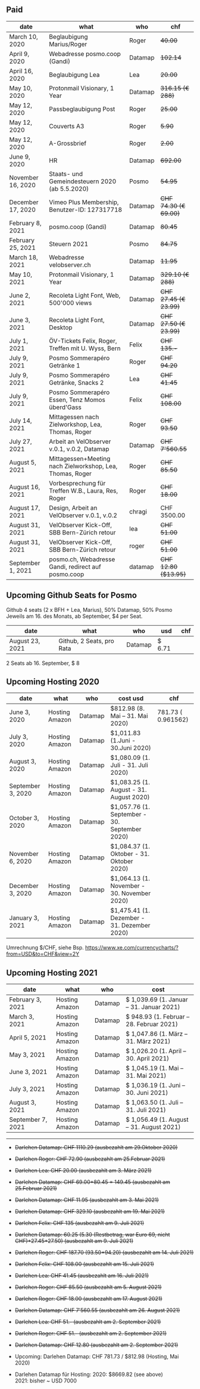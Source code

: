 ## Paid

| date  | what  | who  | chf  | 
|---|---|---|---|
| March 10, 2020  | Beglaubigung Marius/Roger | Roger | <strike>40.00</strike>  |
| April 9, 2020 |  Webadresse posmo.coop (Gandi) | Datamap  | <strike>102.14</strike>  | 
| April 16, 2020 | Beglaubigung Lea  |  Lea | <strike>20.00</strike>  | 
| May 10, 2020 | Protonmail Visionary, 1 Year | Datamap | <strike>316.15 (€ 288)</strike>  |
| May 12, 2020 | Passbeglaubigung Post | Roger | <strike>25.00</strike>  |
| May 12, 2020 | Couverts A3 | Roger | <strike>5.90</strike>  |
| May 12, 2020 | A-Grossbrief | Roger | <strike>2.00</strike>  |
| June 9, 2020 | HR | Datamap | <strike>692.00</strike>  |
| November 16, 2020 | Staats- und Gemeindesteuern 2020 (ab 5.5.2020) | Posmo | <strike>54.95</strike>  |
| December 17, 2020 | Vimeo Plus Membership, Benutzer-ID: 127317718 | Datamap | <strike>CHF 74.30 (€ 69.00)</strike> |
| February 8, 2021 | posmo.coop (Gandi) | Datamap | <strike>80.45</strike> |
| February 25, 2021 | Steuern 2021 | Posmo | <strike>84.75</strike> |
| March 18, 2021 | Webadresse velobserver.ch | Datamap | <strike>11.95</strike> |
| May 10, 2021 | Protonmail Visionary, 1 Year | Datamap | <strike>329.10 (€ 288)</strike> |
| June 2, 2021 | Recoleta Light Font, Web, 500'000 views | Datamap | <strike>CHF 27.45 (€ 23.99)</strike>  |
| June 3, 2021 | Recoleta Light Font, Desktop | Datamap | <strike>CHF 27.50 (€ 23.99)</strike>  |
| July 1, 2021 | ÖV-Tickets Felix, Roger, Treffen mit U. Wyss, Bern | Felix | <strike>CHF 135.-</strike>  |
| July 9, 2021 | Posmo Sommerapéro Getränke 1 | Roger | <strike>CHF 94.20</strike>  |
| July 9, 2021 | Posmo Sommerapéro Getränke, Snacks 2 | Lea | <strike>CHF 41.45</strike>  |
| July 9, 2021 | Posmo Sommerapéro Essen, Tenz Momos überd'Gass | Felix | <strike>CHF 108.00</strike>  |
| July 14, 2021 | Mittagessen nach Zielworkshop, Lea, Thomas, Roger | Roger | <strike>CHF 93.50</strike>  |
| July 27, 2021 | Arbeit an VelObserver v.0.1, v.0.2, Datamap | Datamap | <strike>CHF 7'560.55</strike>  |
| August 5, 2021 | Mittagessen+Meeting nach Zielworkshop, Lea, Thomas, Roger | Roger | <strike>CHF 85.50</strike> |
| August 16, 2021 | Vorbesprechung für Treffen W.B., Laura, Res, Roger | Roger | <strike>CHF 18.00</strike> |
| August 17, 2021 | Design, Arbeit an VelObserver v.0.1, v.0.2 | chragi | CHF 3500.00 |
| August 31, 2021 | VelObserver Kick-Off, SBB Bern-Zürich retour | lea | <strike>CHF 51.00</strike> |
| August 31, 2021 | VelObserver Kick-Off, SBB Bern-Zürich retour| roger | <strike>CHF 51.00</strike> |
| September 1, 2021 | posmo.ch, Webadresse Gandi, redirect auf posmo.coop | datamap | <strike>CHF 12.80 ($13.95)</strike> |


## Upcoming Github Seats for Posmo
Github 4 seats (2 x BFH + Lea, Marius), 50% Datamap, 50% Posmo        
Jeweils am 16. des Monats, ab September, $4 per Seat.      

| date  | what  | who  | usd  | chf | 
|---|---|---|---|---|
| August 23, 2021  | Github, 2 Seats, pro Rata | Datamap | $ 6.71  | |

2 Seats ab 16. September, $ 8


## Upcoming Hosting 2020

| date  | what  | who  | cost usd | chf |
|---|---|---|---|---|
| June 3, 2020 | Hosting Amazon | Datamap | $812.98 (8. Mai – 31. Mai 2020)  |  781.73 ( 0.961562) |
| July 3, 2020 | Hosting Amazon | Datamap | $1,011.83 (1.Juni - 30.Juni 2020) | |
| August 3, 2020 | Hosting Amazon | Datamap | $1,080.09 (1. Juli - 31. Juli 2020) | |
| September 3, 2020 | Hosting Amazon | Datamap | $1,083.25 (1. August - 31. August 2020)  | |
| October 3, 2020 | Hosting Amazon | Datamap | $1,057.76 (1. September - 30. September 2020) | |
| November 6, 2020 | Hosting Amazon | Datamap | $1,084.37 (1. Oktober - 31. Oktober 2020) | |
| December 3, 2020 | Hosting Amazon | Datamap | $1,064.13 (1. November - 30. November 2020) | |
| January 3, 2021 | Hosting Amazon | Datamap | $1,475.41 (1. Dezember - 31. Dezember 2020) | |

Umrechnung $/CHF, siehe Bsp. https://www.xe.com/currencycharts/?from=USD&to=CHF&view=2Y        

## Upcoming Hosting 2021

| date  | what  | who  | cost  | 
|---|---|---|---|
| February 3, 2021 | Hosting Amazon | Datamap | $ 1,039.69 (1. Januar – 31. Januar 2021)  |
| March 3, 2021 | Hosting Amazon | Datamap | $ 948.93 (1. Februar – 28. Februar 2021)  |
| April 5, 2021 | Hosting Amazon | Datamap | $ 1,047.86 (1. März – 31. März 2021)  |
| May 3, 2021 | Hosting Amazon | Datamap | $ 1,026.20 (1. April – 30. April 2021)  |
| June 3, 2021 | Hosting Amazon | Datamap | $ 1,045.19 (1. Mai – 31. Mai 2021)  |
| July 3, 2021 | Hosting Amazon | Datamap | $ 1,036.19 (1. Juni – 30. Juni 2021)  |
| August 3, 2021 | Hosting Amazon | Datamap | $ 1,063.50 (1. Juli – 31. Juli 2021)  |
| September 7, 2021 | Hosting Amazon | Datamap | $ 1,056.49 (1. August – 31. August 2021)  |



----
              
- <strike>Darlehen Datamap: CHF 1110.29 (ausbezahlt am 29.Oktober 2020)</strike>
- <strike>Darlehen Roger: CHF 72.90  (ausbezahlt am 25.Februar 2021)</strike>
- <strike>Darlehen Lea: CHF 20.00 (ausbezahlt am 3. März 2021)</strike>
- <strike>Darlehen Datamap: CHF 69.00+80.45 = 149.45 (ausbezahlt am 25.Februar 2021)</strike>
- <strike>Darlehen Datamap: CHF 11.95 (ausbezahlt am 3. Mai 2021)</strike>
- <strike>Darlehen Datamap: CHF 329.10 (ausbezahlt am 19. Mai 2021)</strike>
- <strike>Darlehen Felix: CHF 135 (ausbezahlt am 9. Juli 2021)</strike>
- <strike>Darlehen Datamap: 60.25 (5.30 (Restbetrag, war Euro 69, nicht CHF)+27.45+27.50) (ausbezahlt am 9. Juli 2021)</strike>
- <strike>Darlehen Roger: CHF 187.70 (93.50+94.20) (ausbezahlt am 14. Juli 2021)</strike>
- <strike>Darlehen Felix: CHF 108.00  (ausbezahlt am 15. Juli 2021)</strike>
- <strike>Darlehen Lea: CHF 41.45  (ausbezahlt am 16. Juli 2021)</strike>
- <strike>Darlehen Roger: CHF 85.50  (ausbezahlt am 5. August 2021)</strike>
- <strike>Darlehen Roger: CHF 18.00  (ausbezahlt am 17. August 2021)</strike>
- <strike>Darlehen Datamap: CHF 7'560.55  (ausbezahlt am 26. August 2021)</strike>
- <strike>Darlehen Lea: CHF 51.-  (ausbezahlt am 2. September 2021)</strike>
- <strike>Darlehen Roger: CHF 51.-  (ausbezahlt am 2. September 2021)</strike>
- <strike>Darlehen Datamap: CHF 12.80  (ausbezahlt am 2. September 2021)</strike>

- Upcoming: Darlehen Datamap: CHF 781.73 / $812.98 (Hosting, Mai 2020)
     
- Darlehen Datamap für Hosting: 
  2020: $8669.82 (see above)            
  2021: bisher ~ USD 7000                    
